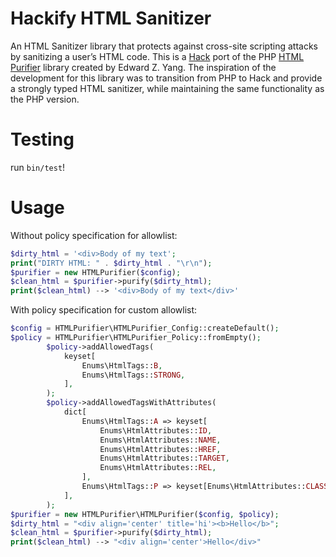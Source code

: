 [//]: # (Created by Jake Polacek 07/31/2020)

# Hackify HTML Sanitizer
An HTML Sanitizer library that protects against cross-site scripting attacks by sanitizing a user’s HTML code. This is a [Hack](https://hacklang.org/) port of the PHP [HTML Purifier](http://htmlpurifier.org/) library created by Edward Z. Yang. The inspiration of the development for this library was to transition from PHP to Hack and provide a strongly typed HTML sanitizer, while maintaining the same functionality as the PHP version.

# Testing
run `bin/test`!

# Usage
Without policy specification for allowlist:
```php
$dirty_html = '<div>Body of my text';
print("DIRTY HTML: " . $dirty_html . "\r\n");
$purifier = new HTMLPurifier($config);
$clean_html = $purifier->purify($dirty_html);
print($clean_html) --> '<div>Body of my text</div>'
```
With policy specification for custom allowlist:
```php
$config = HTMLPurifier\HTMLPurifier_Config::createDefault();
$policy = HTMLPurifier\HTMLPurifier_Policy::fromEmpty();
		$policy->addAllowedTags(
			keyset[
				Enums\HtmlTags::B,
				Enums\HtmlTags::STRONG,
			],
		);
		$policy->addAllowedTagsWithAttributes(
			dict[
				Enums\HtmlTags::A => keyset[
					Enums\HtmlAttributes::ID,
					Enums\HtmlAttributes::NAME,
					Enums\HtmlAttributes::HREF,
					Enums\HtmlAttributes::TARGET,
					Enums\HtmlAttributes::REL,
				],
				Enums\HtmlTags::P => keyset[Enums\HtmlAttributes::CLASSES],
			],
		);
$purifier = new HTMLPurifier\HTMLPurifier($config, $policy);
$dirty_html = "<div align='center' title='hi'><b>Hello</b>";
$clean_html = $purifier->purify($dirty_html);
print($clean_html) --> "<div align='center'>Hello</div>"
```
